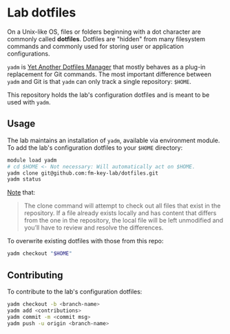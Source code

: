 # Lab dotfiles

On a Unix-like OS, files or folders beginning with a dot character are commonly called **dotfiles**. Dotfiles are "hidden" from many filesystem commands and commonly used for storing user or application configurations.

`yadm` is [Yet Another Dotfiles Manager](https://yadm.io) that mostly behaves as a plug-in replacement for Git commands. The most important difference between `yadm` and Git is that `yadm` can only track a single repository: `$HOME`.

This repository holds the lab's configuration dotfiles and is meant to be used with `yadm`.

## Usage

The lab maintains an installation of `yadm`, available via environment module. To add the lab's configuration dotfiles to your `$HOME` directory:

```bash
module load yadm
# cd $HOME <- Not necessary: Will automatically act on $HOME.
yadm clone git@github.com:fm-key-lab/dotfiles.git
yadm status
```

[Note](https://yadm.io/docs/getting_started) that:

> The clone command will attempt to check out all files that exist in the repository. If a file already exists locally and has content that differs from the one in the repository, the local file will be left unmodified and you’ll have to review and resolve the differences.

To overwrite existing dotfiles with those from this repo:

```bash
yadm checkout "$HOME"
```

## Contributing

To contribute to the lab's configuration dotfiles:

```bash
yadm checkout -b <branch-name>
yadm add <contributions>
yadm commit -m <commit msg>
yadm push -u origin <branch-name>
```
